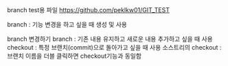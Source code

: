 branch test용 파일
https://github.com/peklkw01/GIT_TEST

branch : 기능 변경을 하고 싶을 때 생성 및 사용

 branch 변경하기
 branch : 기존 내용 유지하고 새로운 내용 추가하고 싶을 때 사용
 checkout : 특정 브랜치(commit)으로 돌아가고 싶을 때 사용
 소스트리의 checkout : 브랜치 이름을 더블 클릭하면 checkout기능과 동일함